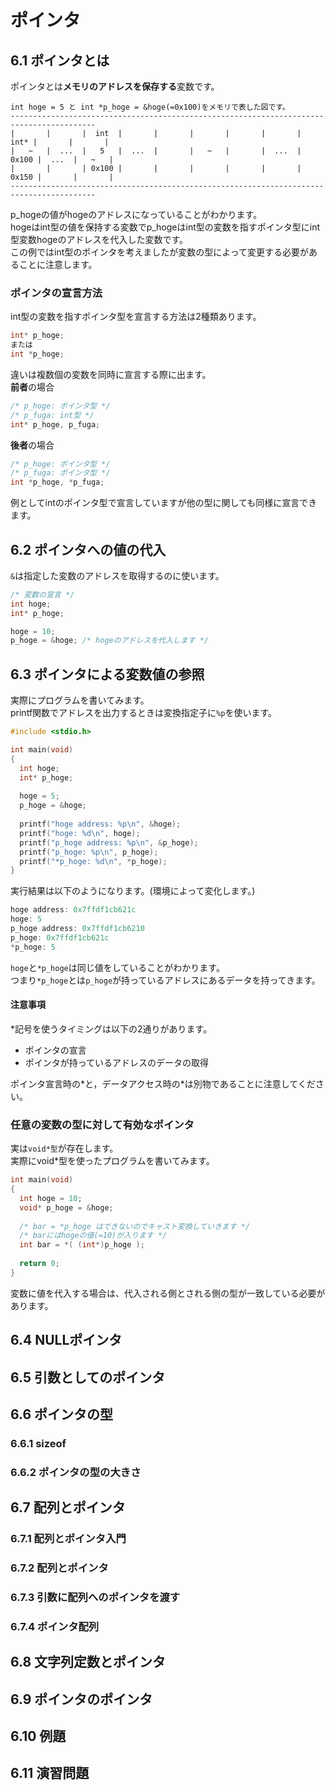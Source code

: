 # ポインタ
## 6.1 ポインタとは
ポインタとは**メモリのアドレスを保存する**変数です。
```
int hoge = 5 と int *p_hoge = &hoge(=0x100)をメモリで表した図です。
-----------------------------------------------------------------------------------------
|       |       |  int  |       |       |       |       |       |  int* |       |       |
|   ~   |  ...  |   5   |  ...  |       |   ~   |       |  ...  | 0x100 |  ...  |   ~   |
|       |       | 0x100 |       |       |       |       |       | 0x150 |       |       |
-----------------------------------------------------------------------------------------
```
p_hogeの値がhogeのアドレスになっていることがわかります。  
hogeはint型の値を保持する変数でp_hogeはint型の変数を指すポインタ型にint型変数hogeのアドレスを代入した変数です。  
この例ではint型のポインタを考えましたが変数の型によって変更する必要があることに注意します。  
  
### ポインタの宣言方法
int型の変数を指すポインタ型を宣言する方法は2種類あります。
```c
int* p_hoge;
または
int *p_hoge;
```
違いは複数個の変数を同時に宣言する際に出ます。  
**前者**の場合
```c
/* p_hoge: ポインタ型 */
/* p_fuga: int型 */
int* p_hoge, p_fuga;
```
**後者**の場合
```c
/* p_hoge: ポインタ型 */
/* p_fuga: ポインタ型 */
int *p_hoge, *p_fuga;
```
例としてintのポインタ型で宣言していますが他の型に関しても同様に宣言できます。  
## 6.2 ポインタへの値の代入
`&`は指定した変数のアドレスを取得するのに使います。
```c
/* 変数の宣言 */
int hoge;
int* p_hoge;

hoge = 10;
p_hoge = &hoge; /* hogeのアドレスを代入します */
```
## 6.3 ポインタによる変数値の参照
実際にプログラムを書いてみます。  
printf関数でアドレスを出力するときは変換指定子に`%p`を使います。
```c
#include <stdio.h>

int main(void)
{
  int hoge;
  int* p_hoge;
  
  hoge = 5;
  p_hoge = &hoge;
  
  printf("hoge address: %p\n", &hoge);
  printf("hoge: %d\n", hoge);
  printf("p_hoge address: %p\n", &p_hoge);
  printf("p_hoge: %p\n", p_hoge);
  printf("*p_hoge: %d\n", *p_hoge);
}
```
実行結果は以下のようになります。(環境によって変化します。)
```c
hoge address: 0x7ffdf1cb621c
hoge: 5
p_hoge address: 0x7ffdf1cb6210
p_hoge: 0x7ffdf1cb621c
*p_hoge: 5
```
`hoge`と`*p_hoge`は同じ値をしていることがわかります。  
つまり`*p_hoge`とは`p_hoge`が持っているアドレスにあるデータを持ってきます。  
#### 注意事項
\*記号を使うタイミングは以下の2通りがあります。  
- ポインタの宣言
- ポインタが持っているアドレスのデータの取得

ポインタ宣言時の\*と，データアクセス時の\*は別物であることに注意してください。
### 任意の変数の型に対して有効なポインタ
実は`void*型`が存在します。  
実際にvoid\*型を使ったプログラムを書いてみます。
```c
int main(void)
{
  int hoge = 10;
  void* p_hoge = &hoge;
  
  /* bar = *p_hoge はできないのでキャスト変換していきます */
  /* barにはhogeの値(=10)が入ります */
  int bar = *( (int*)p_hoge );
  
  return 0;
}
```
変数に値を代入する場合は、代入される側とされる側の型が一致している必要があります。
## 6.4 NULLポインタ
## 6.5 引数としてのポインタ
## 6.6 ポインタの型
### 6.6.1 sizeof
### 6.6.2 ポインタの型の大きさ
## 6.7 配列とポインタ
### 6.7.1 配列とポインタ入門
### 6.7.2 配列とポインタ
### 6.7.3 引数に配列へのポインタを渡す
### 6.7.4 ポインタ配列
## 6.8 文字列定数とポインタ
## 6.9 ポインタのポインタ
## 6.10 例題
## 6.11 演習問題
